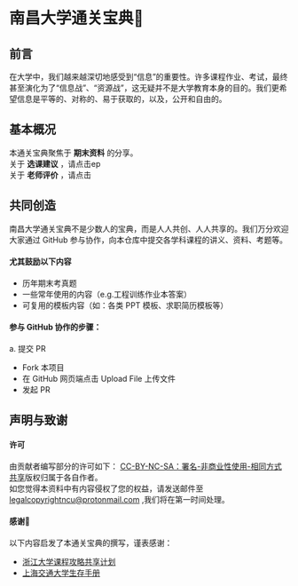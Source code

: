 # 南昌大学通关宝典🧭

## 前言
在大学中，我们越来越深切地感受到“信息”的重要性。许多课程作业、考试，最终甚至演化为了“信息战”、“资源战”，这无疑并不是大学教育本身的目的。我们更希望信息是平等的、对称的、易于获取的，以及，公开和自由的。


## 基本概况
本通关宝典聚焦于 **期末资料** 的分享。<br/>
关于 **选课建议** ，请点击ep<br/>
关于 **老师评价** ，请点击<br/>

## 共同创造
南昌大学通关宝典不是少数人的宝典，而是人人共创、人人共享的。我们万分欢迎大家通过 GitHub 参与协作，向本仓库中提交各学科课程的讲义、资料、考题等。
#### 尤其鼓励以下内容
- 历年期末考真题
- 一些常年使用的内容（e.g.工程训练作业本答案）
- 可复用的模板内容（如：各类 PPT 模板、求职简历模板等）

#### 参与 GitHub 协作的步骤：
a. 提交 PR
- Fork 本项目
- 在 GitHub 网页端点击 Upload File 上传文件
- 发起 PR

## 声明与致谢
#### 许可
由贡献者编写部分的许可如下：
[CC-BY-NC-SA：署名-非商业性使用-相同方式共享](https://creativecommons.org/licenses/by-nc-sa/4.0/deed.zh/)版权归属于各自作者。<br>
如您觉得本资料中有内容侵权了您的权益，请发送邮件至 legalcopyrightncu@protonmail.com ,我们将在第一时间处理。

#### 感谢🙏
以下内容启发了本通关宝典的撰写，谨表感谢：
- [浙江大学课程攻略共享计划](https://qsctech.github.io/zju-icicles/)
- [上海交通大学生存手册](https://survivesjtu.gitbook.io/survivesjtumanual/)

